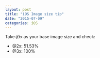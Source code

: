 ```yaml
---
layout: post
title: "iOS Image size tip"
date: "2015-07-09"
categories: iOS
---
```


Take `@3x` as your base image size and check:

- @2x: 51.53%
- @3x: 100%
